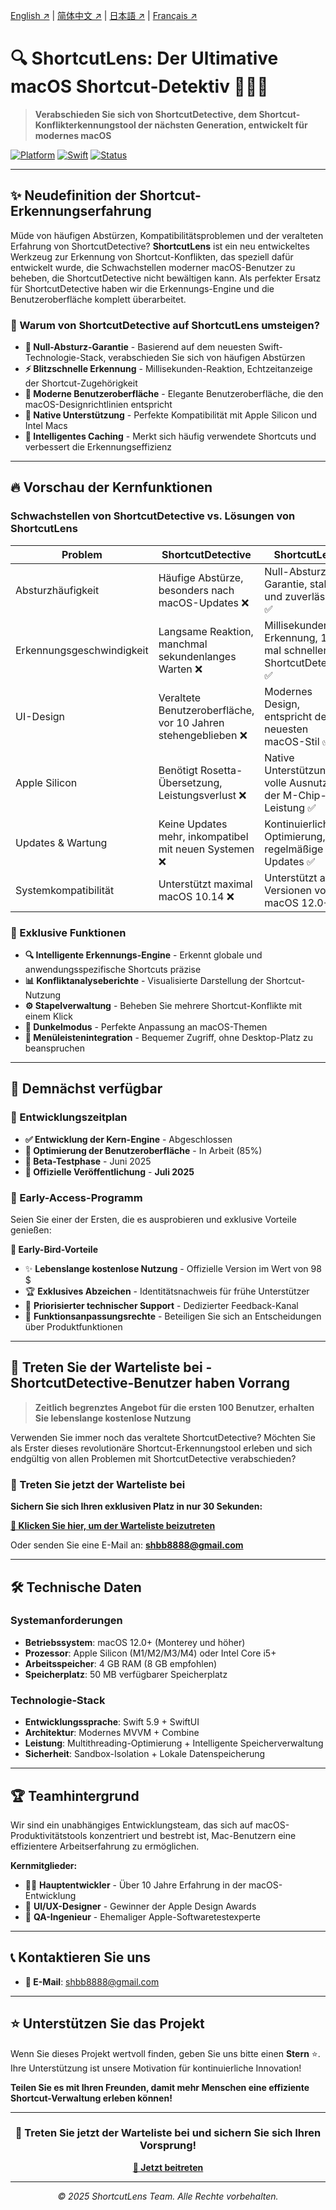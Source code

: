 <!-- Language Switcher -->

[English ↗](README.md) | [简体中文 ↗](README_zh-CN.md) | [日本語 ↗](README_ja.md) | [Français ↗](README_fr.md)


# 🔍 ShortcutLens: Der Ultimative macOS Shortcut-Detektiv 🕵️‍♂️✨

> **Verabschieden Sie sich von ShortcutDetective, dem Shortcut-Konflikterkennungstool der nächsten Generation, entwickelt für modernes macOS**

[![Platform](https://img.shields.io/badge/Platform-macOS-green.svg)](https://developer.apple.com/macos/)
[![Swift](https://img.shields.io/badge/Swift-5.9-orange.svg)](https://swift.org/)
[![Status](https://img.shields.io/badge/Status-Coming%20Soon-brightgreen.svg)](#)

---

## ✨ Neudefinition der Shortcut-Erkennungserfahrung

Müde von häufigen Abstürzen, Kompatibilitätsproblemen und der veralteten Erfahrung von ShortcutDetective? **ShortcutLens** ist ein neu entwickeltes Werkzeug zur Erkennung von Shortcut-Konflikten, das speziell dafür entwickelt wurde, die Schwachstellen moderner macOS-Benutzer zu beheben, die ShortcutDetective nicht bewältigen kann. Als perfekter Ersatz für ShortcutDetective haben wir die Erkennungs-Engine und die Benutzeroberfläche komplett überarbeitet.

### 🎯 Warum von ShortcutDetective auf ShortcutLens umsteigen?

- **🚀 Null-Absturz-Garantie** - Basierend auf dem neuesten Swift-Technologie-Stack, verabschieden Sie sich von häufigen Abstürzen
- **⚡ Blitzschnelle Erkennung** - Millisekunden-Reaktion, Echtzeitanzeige der Shortcut-Zugehörigkeit
- **🎨 Moderne Benutzeroberfläche** - Elegante Benutzeroberfläche, die den macOS-Designrichtlinien entspricht
- **🍎 Native Unterstützung** - Perfekte Kompatibilität mit Apple Silicon und Intel Macs
- **🔄 Intelligentes Caching** - Merkt sich häufig verwendete Shortcuts und verbessert die Erkennungseffizienz

---

## 🔥 Vorschau der Kernfunktionen

### Schwachstellen von ShortcutDetective vs. Lösungen von ShortcutLens

| Problem | ShortcutDetective | ShortcutLens |
|------|------------------|----------------------|
| Absturzhäufigkeit | Häufige Abstürze, besonders nach macOS-Updates ❌ | Null-Absturz-Garantie, stabil und zuverlässig ✅ |
| Erkennungsgeschwindigkeit | Langsame Reaktion, manchmal sekundenlanges Warten ❌ | Millisekunden-Erkennung, 10-mal schneller als ShortcutDetective ✅ |
| UI-Design | Veraltete Benutzeroberfläche, vor 10 Jahren stehengeblieben ❌ | Modernes Design, entspricht dem neuesten macOS-Stil ✅ |
| Apple Silicon | Benötigt Rosetta-Übersetzung, Leistungsverlust ❌ | Native Unterstützung, volle Ausnutzung der M-Chip-Leistung ✅ |
| Updates & Wartung | Keine Updates mehr, inkompatibel mit neuen Systemen ❌ | Kontinuierliche Optimierung, regelmäßige Updates ✅ |
| Systemkompatibilität | Unterstützt maximal macOS 10.14 ❌ | Unterstützt alle Versionen von macOS 12.0+ ✅ |

### 🎁 Exklusive Funktionen

- **🔍 Intelligente Erkennungs-Engine** - Erkennt globale und anwendungsspezifische Shortcuts präzise
- **📊 Konfliktanalyseberichte** - Visualisierte Darstellung der Shortcut-Nutzung
- **⚙️ Stapelverwaltung** - Beheben Sie mehrere Shortcut-Konflikte mit einem Klick
- **🌙 Dunkelmodus** - Perfekte Anpassung an macOS-Themen
- **📱 Menüleistenintegration** - Bequemer Zugriff, ohne Desktop-Platz zu beanspruchen

---

## 🚀 Demnächst verfügbar

### 📅 Entwicklungszeitplan

- **✅ Entwicklung der Kern-Engine** - Abgeschlossen
- **🔄 Optimierung der Benutzeroberfläche** - In Arbeit (85%)
- **🧪 Beta-Testphase** - Juni 2025
- **🎉 Offizielle Veröffentlichung** - **Juli 2025**

### 💫 Early-Access-Programm

Seien Sie einer der Ersten, die es ausprobieren und exklusive Vorteile genießen:

**🎁 Early-Bird-Vorteile**
- ✨ **Lebenslange kostenlose Nutzung** - Offizielle Version im Wert von 98 $
- 🏆 **Exklusives Abzeichen** - Identitätsnachweis für frühe Unterstützer
- 📧 **Priorisierter technischer Support** - Dedizierter Feedback-Kanal
- 🎯 **Funktionsanpassungsrechte** - Beteiligen Sie sich an Entscheidungen über Produktfunktionen

---

## 💌 Treten Sie der Warteliste bei - ShortcutDetective-Benutzer haben Vorrang

> **Zeitlich begrenztes Angebot für die ersten 100 Benutzer, erhalten Sie lebenslange kostenlose Nutzung**

Verwenden Sie immer noch das veraltete ShortcutDetective? Möchten Sie als Erster dieses revolutionäre Shortcut-Erkennungstool erleben und sich endgültig von allen Problemen mit ShortcutDetective verabschieden?

### 📧 Treten Sie jetzt der Warteliste bei

**Sichern Sie sich Ihren exklusiven Platz in nur 30 Sekunden:**

**[📝 Klicken Sie hier, um der Warteliste beizutreten](mailto:shbb8888@gmail.com?subject=Antrag%20auf%20Aufnahme%20in%20die%20ShortcutLens-Warteliste&body=Name:%0D%0AEmail:%0D%0ABeruf:%0D%0AAnwendungsfall:%0D%0AErwartete%20Funktionen:)**

Oder senden Sie eine E-Mail an: **shbb8888@gmail.com**

---

## 🛠 Technische Daten

### Systemanforderungen
- **Betriebssystem**: macOS 12.0+ (Monterey und höher)
- **Prozessor**: Apple Silicon (M1/M2/M3/M4) oder Intel Core i5+
- **Arbeitsspeicher**: 4 GB RAM (8 GB empfohlen)
- **Speicherplatz**: 50 MB verfügbarer Speicherplatz

### Technologie-Stack
- **Entwicklungssprache**: Swift 5.9 + SwiftUI
- **Architektur**: Modernes MVVM + Combine
- **Leistung**: Multithreading-Optimierung + Intelligente Speicherverwaltung
- **Sicherheit**: Sandbox-Isolation + Lokale Datenspeicherung

---

## 🏆 Teamhintergrund

Wir sind ein unabhängiges Entwicklungsteam, das sich auf macOS-Produktivitätstools konzentriert und bestrebt ist, Mac-Benutzern eine effizientere Arbeitserfahrung zu ermöglichen.

**Kernmitglieder:**
- 🧑‍💻 **Hauptentwickler** - Über 10 Jahre Erfahrung in der macOS-Entwicklung
- 🎨 **UI/UX-Designer** - Gewinner der Apple Design Awards
- 🔬 **QA-Ingenieur** - Ehemaliger Apple-Softwaretestexperte

---

## 📞 Kontaktieren Sie uns

- **📧 E-Mail**: shbb8888@gmail.com

---

## ⭐ Unterstützen Sie das Projekt

Wenn Sie dieses Projekt wertvoll finden, geben Sie uns bitte einen **Stern** ⭐. Ihre Unterstützung ist unsere Motivation für kontinuierliche Innovation!

**Teilen Sie es mit Ihren Freunden, damit mehr Menschen eine effiziente Shortcut-Verwaltung erleben können!**

---

<div align="center">

### 🎯 Treten Sie jetzt der Warteliste bei und sichern Sie sich Ihren Vorsprung!

**[📝 Jetzt beitreten](mailto:shbb8888@gmail.com?subject=Antrag%20auf%20Aufnahme%20in%20die%20ShortcutLens-Warteliste)**

---

*© 2025 ShortcutLens Team. Alle Rechte vorbehalten.*

</div>
